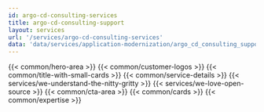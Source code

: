 ```yaml
---
id: argo-cd-consulting-services
title: argo-cd-consulting-support
layout: services
url: '/services/argo-cd-consulting-services'
data: 'data/services/application-modernization/argo_cd_consulting_support.json'
---
```


{{< common/hero-area >}}
{{< common/customer-logos >}}
{{< common/title-with-small-cards >}}
{{< common/service-details >}}
{{< services/we-understand-the-nitty-gritty >}}
{{< services/we-love-open-source >}}
{{< common/cta-area >}}
{{< common/cards >}}
{{< common/expertise >}}



